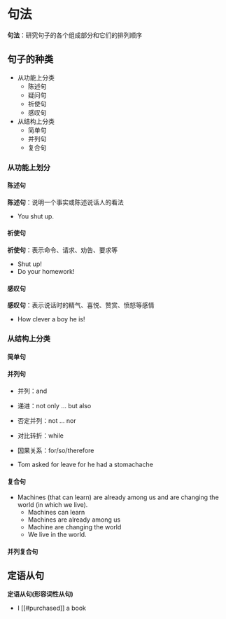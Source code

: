 # 句法
**句法**：研究句子的各个组成部分和它们的排列顺序
## 句子的种类

- 从功能上分类
	- 陈述句
	- 疑问句
	- 祈使句
	- 感叹句
- 从结构上分类
	- 简单句
	- 并列句
	- 复合句
### 从功能上划分
#### 陈述句
**陈述句**：说明一个事实或陈述说话人的看法
- You shut up.

#### 祈使句
**祈使句**：表示命令、请求、劝告、要求等
- Shut up!
- Do your homework!

#### 感叹句

**感叹句**：表示说话时的精气、喜悦、赞赏、愤怒等感情

- How clever a boy he is!

### 从结构上分类

#### 简单句

#### 并列句

- 并列：and
- 递进：not only ... but also
- 否定并列：not ... nor
- 对比转折：while
- 因果关系：for/so/therefore

- Tom asked for leave for he had a stomachache

#### 复合句

- Machines (that can learn) are already among us and are changing the world (in which we live).
	- Machines can learn
	- Machines are already among us
	- Machine are changing the world 
	- We live in the world.

#### 并列复合句

## 定语从句


**定语从句(形容词性从句)**

- I [[#purchased]] a book